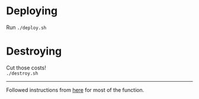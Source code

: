 # Deploying
Run `./deploy.sh`

# Destroying
Cut those costs!<br>
`./destroy.sh`

---

Followed instructions from [here](https://docs.microsoft.com/en-us/azure/azure-functions/create-first-function-cli-python?tabs=azure-cli%2Cbash%2Cbrowser) for most of the function.

